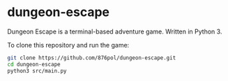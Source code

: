 # dungeon-escape

Dungeon Escape is a terminal-based adventure game. Written in Python 3.

To clone this repository and run the game:
```bash
git clone https://github.com/876pol/dungeon-escape.git
cd dungeon-escape
python3 src/main.py
```
